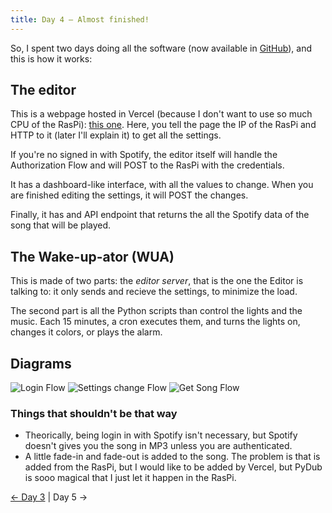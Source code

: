```yaml
---
title: Day 4 — Almost finished!
---
```


So, I spent two days doing all the software (now available in [GitHub](https://github.com/JuanM04/the-cloc)), and this is how it works:

## The editor

This is a webpage hosted in Vercel (because I don't want to use so much CPU of the RasPi): [this one](https://thecloc.juanm04.com). Here, you tell the page the IP of the RasPi and HTTP to it (later I'll explain it) to get all the settings.

If you're no signed in with Spotify, the editor itself will handle the Authorization Flow and will POST to the RasPi with the credentials.

It has a dashboard-like interface, with all the values to change. When you are finished editing the settings, it will POST the changes.

Finally, it has and API endpoint that returns the all the Spotify data of the song that will be played.

## The Wake-up-ator (WUA)

This is made of two parts: the _editor server_, that is the one the Editor is talking to: it only sends and recieve the settings, to minimize the load.

The second part is all the Python scripts than control the lights and the music. Each 15 minutes, a cron executes them, and turns the lights on, changes it colors, or plays the alarm.

## Diagrams

![Login Flow](/images/docs/the-cloc/flow_1.png)
![Settings change Flow](/images/docs/the-cloc/flow_2.png)
![Get Song Flow](/images/docs/the-cloc/flow_3.png)


### Things that shouldn't be that way

- Theorically, being login in with Spotify isn't necessary, but Spotify doesn't gives you the song in MP3 unless you are authenticated.
- A little fade-in and fade-out is added to the song. The problem is that is added from the RasPi, but I would like to be added by Vercel, but PyDub is sooo magical that I just let it happen in the RasPi.

[&larr; Day 3](/docs/the-cloc/day-3) | Day 5 &rarr;